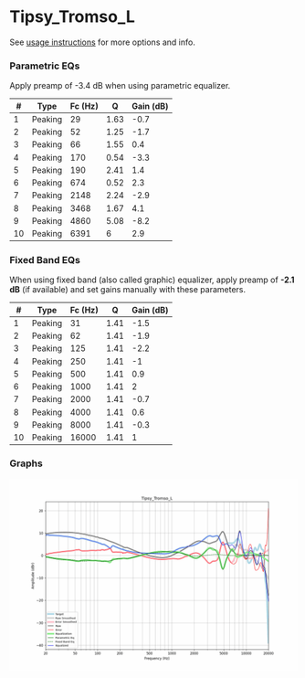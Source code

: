 # Tipsy_Tromso_L
See [usage instructions](https://github.com/jaakkopasanen/AutoEq#usage) for more options and info.

### Parametric EQs
Apply preamp of -3.4 dB when using parametric equalizer.

|   # | Type    |   Fc (Hz) |    Q |   Gain (dB) |
|-----|---------|-----------|------|-------------|
|   1 | Peaking |        29 | 1.63 |        -0.7 |
|   2 | Peaking |        52 | 1.25 |        -1.7 |
|   3 | Peaking |        66 | 1.55 |         0.4 |
|   4 | Peaking |       170 | 0.54 |        -3.3 |
|   5 | Peaking |       190 | 2.41 |         1.4 |
|   6 | Peaking |       674 | 0.52 |         2.3 |
|   7 | Peaking |      2148 | 2.24 |        -2.9 |
|   8 | Peaking |      3468 | 1.67 |         4.1 |
|   9 | Peaking |      4860 | 5.08 |        -8.2 |
|  10 | Peaking |      6391 | 6    |         2.9 |

### Fixed Band EQs
When using fixed band (also called graphic) equalizer, apply preamp of **-2.1 dB** (if available) and set gains manually with these parameters.

|   # | Type    |   Fc (Hz) |    Q |   Gain (dB) |
|-----|---------|-----------|------|-------------|
|   1 | Peaking |        31 | 1.41 |        -1.5 |
|   2 | Peaking |        62 | 1.41 |        -1.9 |
|   3 | Peaking |       125 | 1.41 |        -2.2 |
|   4 | Peaking |       250 | 1.41 |        -1   |
|   5 | Peaking |       500 | 1.41 |         0.9 |
|   6 | Peaking |      1000 | 1.41 |         2   |
|   7 | Peaking |      2000 | 1.41 |        -0.7 |
|   8 | Peaking |      4000 | 1.41 |         0.6 |
|   9 | Peaking |      8000 | 1.41 |        -0.3 |
|  10 | Peaking |     16000 | 1.41 |         1   |

### Graphs
![](./Tipsy_Tromso_L.png)
